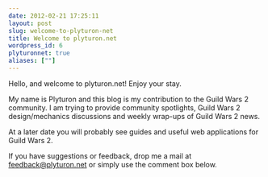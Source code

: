 ```yaml
---
date: 2012-02-21 17:25:11
layout: post
slug: welcome-to-plyturon-net
title: Welcome to plyturon.net
wordpress_id: 6
plyturonnet: true
aliases: [""]
---
```


Hello, and welcome to plyturon.net! Enjoy your stay.

My name is Plyturon and this blog is my contribution to the Guild Wars 2 community.
I am trying to provide community spotlights, Guild Wars 2 design/mechanics discussions and weekly wrap-ups of Guild Wars 2 news.

At a later date you will probably see guides and useful web applications for Guild Wars 2.


If you have suggestions or feedback, drop me a mail at feedback@plyturon.net or simply use the comment box below.
